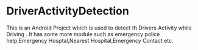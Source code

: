 # DriverActivityDetection

This is an Android Project which is used to detect th Drivers Activity while Driving .
It has some more module such as emergency police help,Emergency Hosptal,Nearest Hospital,Emergency Contact etc.
